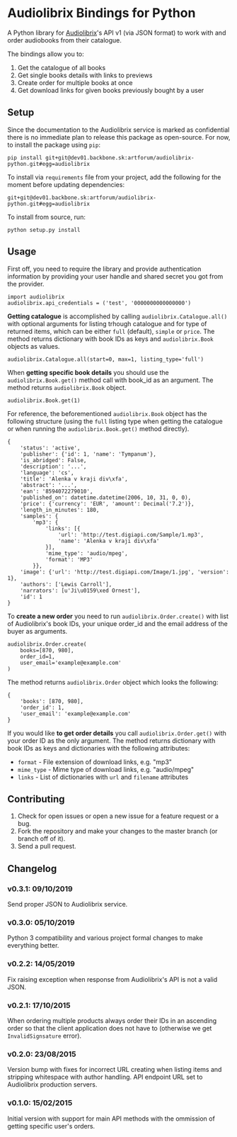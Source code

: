 # Audiolibrix Bindings for Python

A Python library for [Audiolibrix](http://www.publixing.com/)'s API v1 (via JSON format) to work with and order audiobooks from their catalogue.

The bindings allow you to:

1.  Get the catalogue of all books
2.  Get single books details with links to previews
3.  Create order for multiple books at once
4.  Get download links for given books previously bought by a user

## Setup

Since the documentation to the Audiolibrix service is marked as confidential there is no immediate plan to release this package as open-source. For now, to install the package using `pip`:

	pip install git+git@dev01.backbone.sk:artforum/audiolibrix-python.git#egg=audiolibrix

To install via `requirements` file from your project, add the following for the moment before updating dependencies:

	git+git@dev01.backbone.sk:artforum/audiolibrix-python.git#egg=audiolibrix

To install from source, run:

	python setup.py install

## Usage

First off, you need to require the library and provide authentication information by providing your user handle and shared secret you got from the provider.

	import audiolibrix
	audiolibrix.api_credentials = ('test', '0000000000000000')

**Getting catalogue** is accomplished by calling `audiolibrix.Catalogue.all()` with optional arguments for listing trhough catalogue and for type of returned items, which can be either `full` (default), `simple` or `price`. The method returns dictionary with book IDs as keys and `audiolibrix.Book` objects as values.

	audiolibrix.Catalogue.all(start=0, max=1, listing_type='full')

When **getting specific book details** you should use the `audiolibrix.Book.get()` method call with book_id as an argument. The method returns `audiolibrix.Book` object.

	audiolibrix.Book.get(1)

For reference, the beforementioned `audiolibrix.Book` object has the following structure (using the `full` listing type when getting the catalogue or when running the `audiolibrix.Book.get()` method directly).

	{
	    'status': 'active',
	    'publisher': {'id': 1, 'name': 'Tympanum'},
	    'is_abridged': False,
	    'description': '...',
	    'language': 'cs',
	    'title': 'Alenka v kraji div\xfa',
	    'abstract': '...',
	    'ean': '8594072279010',
	    'published_on': datetime.datetime(2006, 10, 31, 0, 0),
	    'price': {'currency': 'EUR', 'amount': Decimal('7.2')},
	    'length_in_minutes': 180,
	    'samples': {
	        'mp3': {
	            'links': [{
	                'url': 'http://test.digiapi.com/Sample/1.mp3',
	                'name': 'Alenka v kraji div\xfa'
	            }],
	            'mime_type': 'audio/mpeg',
	            'format': 'MP3'
	        }},
	    'image': {'url': 'http://test.digiapi.com/Image/1.jpg', 'version': 1},
	    'authors': ['Lewis Carroll'],
	    'narrators': [u'Ji\u0159\xed Ornest'],
	    'id': 1
	}

To **create a new order** you need to run `audiolibrix.Order.create()` with list of Audiolibrix's book IDs, your unique order_id and the email address of the buyer as arguments.

	audiolibrix.Order.create(
	    books=[870, 980],
	    order_id=1,
	    user_email='example@example.com'
	)

The method returns `audiolibrix.Order` object which looks the following:

	{
	    'books': [870, 980],
	    'order_id': 1,
	    'user_email': 'example@example.com'
	}

If you would like **to get order details** you call `audiolibrix.Order.get()` with your order ID as the only argument. The method returns dictionary with book IDs as keys and dictionaries with the following attributes:

- `format` - File extension of download links, e.g. "mp3"
- `mime_type` - Mime type of download links, e.g. "audio/mpeg"
- `links` - List of dictionaries with `url` and `filename` attributes

## Contributing

1.  Check for open issues or open a new issue for a feature request or a bug.
2.  Fork the repository and make your changes to the master branch (or branch off of it).
3.  Send a pull request.

## Changelog

### v0.3.1: 09/10/2019

Send proper JSON to Audiolibrix service.

### v0.3.0: 05/10/2019

Python 3 compatibility and various project formal changes to make everything better.

### v0.2.2: 14/05/2019

Fix raising exception when response from Audiolibrix's API is not a valid JSON.

### v0.2.1: 17/10/2015

When ordering multiple products always order their IDs in an ascending order so that the client application does not have to (otherwise we get `InvalidSignsature` error).

### v0.2.0: 23/08/2015

Version bump with fixes for incorrect URL creating when listing items and stripping whitespace with author handling. API endpoint URL set to Audiolibrix production servers.

### v0.1.0: 15/02/2015

Initial version with support for main API methods with the ommission of getting specific user's orders.
